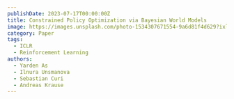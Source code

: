 ```yaml
---
publishDate: 2023-07-17T00:00:00Z
title: Constrained Policy Optimization via Bayesian World Models
image: https://images.unsplash.com/photo-1534307671554-9a6d81f4d629?ixlib=rb-4.0.3&ixid=M3wxMjA3fDB8MHxwaG90by1wYWdlfHx8fGVufDB8fHx8fA%3D%3D&auto=format&fit=crop&w=1651&q=80
category: Paper
tags:
  - ICLR
  - Reinforcement Learning
authors:
  - Yarden As
  - Ilnura Unsmanova
  - Sebastian Curi
  - Andreas Krause
---
```

